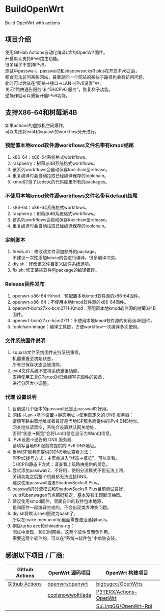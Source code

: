 # BuildOpenWrt
Build OpenWrt with actions

## 项目介绍
使用GitHub Actions自动化编译L大的OpenWrt固件。  
开启默认支持IPv6路由功能。  
很多梯子不支持IPv6，  
测试中passwall，passwall2和shadowsocksR plus在开启IPv6之后，  
都会无法访问某些网站，甚至是同一个网站的某些子路径也会有访问问题，  
此时可以尝试在“网络->接口->LAN->IPv6设置”中，  
关闭“路由通告服务”和“DHCPv6 服务”，恢复梯子功能。  
逆操作就可以重新开启IPv6功能。

## 支持X86-64和树莓派4B
如果actions的虚拟机空间爆炸，  
可以考虑将ext4和squash的workflow分开进行。

### 预配置本地kmod软件源workflows文件名带有kmod结尾
1. x86-64：x86-64系统格式workflows。  
2. raspberry：树莓派4B系统格式workflows。  
3. 该系列workflows会自动保存toolchain至release。  
4. 重复编译时会自动拉取已经编译保存的toolchain。  
5. kmod打包了Lede大的代码库里所有的packages。  

### 不使用本地kmod软件源workflows文件名带有default结尾
1. x86-64：x86-64系统格式workflows。  
2. raspberry：树莓派4B系统格式workflows。  
3. 该系列workflows会自动保存toolchain至release。  
4. 重复编译时会自动拉取已经编译保存的toolchain。  

### 定制脚本
1. feeds.sh：修改该文件添加额外的package，  
不建议一次性添加kenzo的包进行编译，很多编译冲突。 
2. diy.sh：修改该文件自定义固件系统选项。  
3. fix.sh: 修正某些软件包package的编译错误。  

### Release固件发布
1. openwrt-x86-64-Kmod：预配置本地kmod软件源的x86-64固件。  
2. openwrt-x86-64：不使用本地kmod软件源的x86-64固件。  
3. openwrt-bcm27xx-bcm2711-Kmod：预配置本地kmod软件源的树莓派4B固件。  
4. openwrt-bcm27xx-bcm2711：不使用本地kmod软件源的树莓派4B固件。  
5. toolchain-image：编译工具链，方便workflow一次编译多次使用。  

### 文件系统固件说明
1. squash文件系统固件支持系统重置，  
  机器重置至初始状态，  
  所有已保存状态会被清除。
2. ext4文件系统不支持系统重置功能，  
  支持使用工具GParted对已经烧写完固件的设备，  
  进行分区大小调整。

### 代理 设置说明
1. 目前这几个版本的passwall还是比passwall2好用。    
2. 网络->Lan->基本设置->静态地址->使用自定义的 DNS 服务器：  
  请填写路由器地址或者最好是当地ISP服务商提供的IPv4 DNS地址。  
  网关地址请留空，系统会设置默认网关地址，  
  否则“状态->概览”会将Lan口信息显示为Wan口信息。  
3. IPv6设置->通告的 DNS 服务器:  
  请填写当地ISP服务商提供的IPv6 DNS地址。 
4. 当地ISP服务商提供的DNS地址查看方法：  
  PPPoE拨号方式：主菜单进入“状态->概览”，可以查看。  
  DHCP和静态IP方式：请查看上级路由提供的信息。  
5. 尝试添加passwall2，不好用，使用分流模式不但无法上网，  
  关闭功能之后整个机器都无法连接DNS。    
  建议使用passwall或者ShadowSocksR Plus。  
6. passwall的分流模式和ShadowSocksR Plus目前测试良好，  
  vultr和banwagon节点都挺稳定，基本没有出现断流抽风。  
7. 建议使用kmod固件，里面自带的软件包本地源，  
  是和固件一起编译生成的，不会出现类库冲突问题。  
8. diy.sh将默认shell更改为bash了，  
  所以在make menuconfig里面需要激活选择bash。  
9. 剔除turbo acc和chinadns-ng：  
  测试中发现，1000M网络，这两个软件反而负作用。  
  需要这两个软件的，可以在“系统->软件包”中单独安装。
  
  
  

## 感谢以下项目 / 厂商:

| Github Actions                                        | OpenWrt 源码项目                                             | OpenWrt 构建项目                                             | 
| ----------------------------------------------------- | ------------------------------------------------------------ | ------------------------------------------------------------ | 
| [Github Actions](https://github.com/features/actions) | [openwrt/openwrt](https://github.com/openwrt/openwrt/)       | [bigbugcc/OpenWrts](https://github.com/bigbugcc/OpenWrts) | 
|                                                       | [coolsnowwolf/lede](https://github.com/coolsnowwolf/lede)    | [P3TERX/Actions-OpenWrt](https://github.com/P3TERX/Actions-OpenWrt) | 
|                                                       |                                                              | [SuLingGG/OpenWrt-Rpi](https://github.com/SuLingGG/OpenWrt-Rpi) | 

